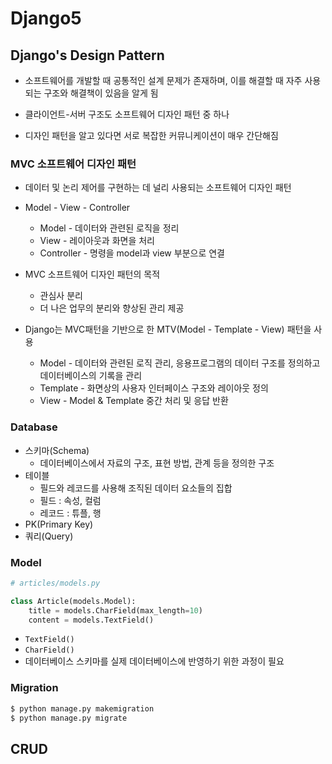 # Django5

## Django's Design Pattern

- 소프트웨어를 개발할 때 공통적인 설계 문제가 존재하며, 이를 해결할 때 자주 사용되는 구조와 해결책이 있음을 알게 됨
- 클라이언트-서버 구조도 소프트웨어 디자인 패턴 중 하나

- 디자인 패턴을 알고 있다면 서로 복잡한 커뮤니케이션이 매우 간단해짐

### MVC 소프트웨어 디자인 패턴

- 데이터 및 논리 제어를 구현하는 데 널리 사용되는 소프트웨어 디자인 패턴
- Model - View - Controller
  - Model - 데이터와 관련된 로직을 정리
  - View - 레이아웃과 화면을 처리
  - Controller - 명령을 model과 view 부분으로 연결

- MVC 소프트웨어 디자인 패턴의 목적
  - 관심사 분리
  - 더 나은 업무의 분리와 향상된 관리 제공
- Django는 MVC패턴을 기반으로 한 MTV(Model - Template - View) 패턴을 사용
  - Model - 데이터와 관련된 로직 관리, 응용프로그램의 데이터 구조를 정의하고 데이터베이스의 기록을 관리
  - Template - 화면상의 사용자 인터페이스 구조와 레이아웃 정의
  - View - Model & Template 중간 처리 및 응답 반환

### Database

- 스키마(Schema)
  - 데이터베이스에서 자료의 구조, 표현 방법, 관계 등을 정의한 구조
- 테이블
  - 필드와 레코드를 사용해 조직된 데이터 요소들의 집합
  - 필드 : 속성, 컬럼
  - 레코드 : 튜플, 행
- PK(Primary Key)
- 쿼리(Query)

### Model

```python
# articles/models.py

class Article(models.Model):
    title = models.CharField(max_length=10)
    content = models.TextField()
```

- `TextField()`
- `CharField()`
- 데이터베이스 스키마를 실제 데이터베이스에 반영하기 위한 과정이 필요

### Migration

```python
$ python manage.py makemigration
$ python manage.py migrate
```

## CRUD


